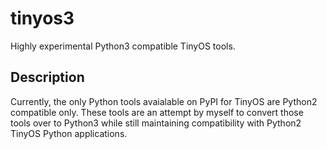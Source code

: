 # tinyos3
Highly experimental Python3 compatible TinyOS tools.

## Description
Currently, the only Python tools avaialable on PyPI for TinyOS are Python2
compatible only. These tools are an attempt by myself to convert those tools
over to Python3 while still maintaining compatibility with Python2 TinyOS
Python applications.
